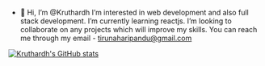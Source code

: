 - 👋 Hi, I’m @Kruthardh
I’m interested in web development and also full stack development.
I’m currently learning reactjs.
I’m looking to collaborate on any projects which will improve my skills.
You can reach me through my email - tirunaharipandu@gmail.com

[![Kruthardh's GitHub stats](https://github-readme-stats.vercel.app/api?username=Kruthardh11)](https://github.com/anuraghazra/github-readme-stats)

<!---
Kruthardh11/Kruthardh11 is a ✨ special ✨ repository because its `README.md` (this file) appears on your GitHub profile.
You can click the Preview link to take a look at your changes.
--->
